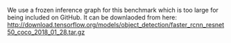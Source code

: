 We use a frozen inference graph for this benchmark which is too large for being included on GitHub. It can be downlaoded from here: http://download.tensorflow.org/models/object_detection/faster_rcnn_resnet50_coco_2018_01_28.tar.gz
